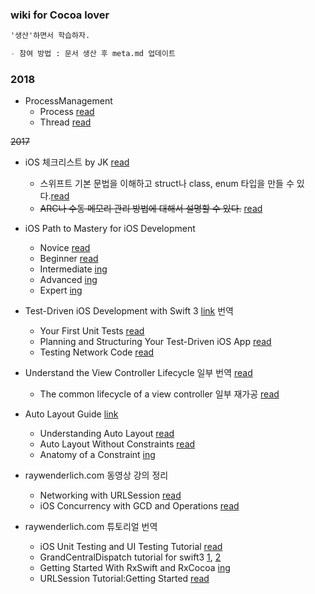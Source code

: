 ### wiki for Cocoa lover

```markdown
'생산'하면서 학습하자.

- 참여 방법 : 문서 생산 후 meta.md 업데이트
```

### 2018
- ProcessManagement
  - Process [read](https://gist.github.com/3608d469f0707647651f317e51357e0f)
  - Thread [read](https://gist.github.com/e91115f58b6169d7fbe1cee3269140e7)

~~2017~~

- iOS 체크리스트 by JK [read](2017/ios-checklist.md)
  - 스위프트 기본 문법을 이해하고 struct나 class, enum 타입을 만들 수 있다.[read](2017/struct-class-enum.md)
  - ~~ARC나 수동 메모리 관리 방법에 대해서 설명할 수 있다.~~ [read](2017/memory-management.md)
- iOS Path to Mastery for iOS Development
  - Novice [read](2017/Novice.md)
  - Beginner [read](2017/Beginner.md)
  - Intermediate [ing](2017/Intermediate.md)
  - Advanced [ing](2017/Advanced.md)
  - Expert [ing](2017/Expert.md)

- Test-Driven iOS Development with Swift 3 [link](https://www.amazon.com/Test-Driven-iOS-Development-Swift-3-ebook/dp/B01M13T83F) 번역
  - Your First Unit Tests [read](2017/Your-First-Unit-Tests-Xcode.md)
  - Planning and Structuring Your Test-Driven iOS App [read](2017/Planning-and-Structuring-Your-Test-Driven-iOS-App.md)
  - Testing Network Code [read](2017/Testing-Network-Code.md)

- Understand the View Controller Lifecycle 일부 번역 [read](2017/understand-the-view-controller-lifecycle.md)
  - The common lifecycle of a view controller 일부 재가공 [read](The-common-lifecycle-of-a-view-controller.md)

- Auto Layout Guide [link](https://developer.apple.com/library/content/documentation/UserExperience/Conceptual/AutolayoutPG/index.html)
  - Understanding Auto Layout [read](2017/Understanding-Auto-Layout.md)
  - Auto Layout Without Constraints [read](2017/Auto-Layout-Without-Constraints.md)
  - Anatomy of a Constraint [ing](2017/Anatomy-of-a-Constraint.md)

- raywenderlich.com 동영상 강의 정리
  - Networking with URLSession [read](2017/networking-with-URLSession.md)
  - iOS Concurrency with GCD and Operations [read](2017/iOS-Concurrency-with-GCD-and-Operations.md)

- raywenderlich.com 튜토리얼 번역
  - iOS Unit Testing and UI Testing Tutorial [read](2017/iOS-Unit-Testing-and-UI-Testing-Tutorial.md)
  - GrandCentralDispatch tutorial for swift3 [1](2017/GrandCentralDispatch-tutorial-for-swift3-part1.md), [2](2017/GrandCentralDispatch-tutorial-for-swift3-part2.md)
  - Getting Started With RxSwift and RxCocoa [ing](2017/Getting-Started-With-RxSwift-and-RxCocoa.md)
  - URLSession Tutorial:Getting Started [read](2017/URLSession-Tutorial-GettingStarted.md)
